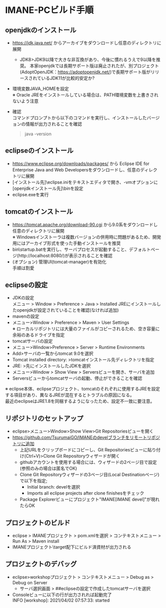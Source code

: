 # IMANE-PCビルド手順

## openjdkのインストール
 - https://jdk.java.net/ からアーカイブをダウンロードし任意のディレクトリに展開  
   * JDK8>JDK9以降で大きな非互換があり、今後に慣れるうえで9以降を推奨。
     本家openjdkでは長期サポート版は廃止されたが、別プロジェクト(AdoptOpenJDK：https://adoptopenjdk.net/)で長期サポート版がリリースされているJDK11が比較的安定か?
 - 環境変数JAVA_HOMEを設定  
   ※ Oracle JREをインストールしている場合は、PATH環境変数を上書きされないよう注意

 - 確認  
   コマンドプロンプトから以下のコマンドを実行し、インストールしたバージョンの情報が出力されることを確認  
	> java -version
 
## eclipseのインストール
 - https://www.eclipse.org/downloads/packages/ から Eclipse IDE for Enterprise Java and Web Developersをダウンロードし、任意のディレクトリに展開
 - [インストール先]\eclipse.iniをテキストエディタで開き、-vmオプションに[openjdkインストール先]\binを設定
 - eclipse.exeを実行

## tomcatのインストール
 - https://tomcat.apache.org/download-90.cgi から9.0系をダウンロードし任意のディレクトリに展開  
   ※ Windowsインストーラは複数バージョンの併用時に問題があるため、開発用にはアーカイブ形式を使った手動インストールを推奨
 - bin\startup.batを実行し、サーバプロセスが起動すること、デフォルトページ(http://localhost:8080/)が表示されることを確認
 - (オプション) 管理UI(tomcat-manager)を有効化  
   手順は割愛

## eclipseの設定
 - JDKの設定  
  メニュー > Window > Preference > Java > Installed JREにインストールしたopenjdkが設定されていることを確認(なければ追加)
 - mavenの設定
  - メニュー>Window > Preference > Maven > User Settings  
  ※ ローカルリポジトリには大量のファイルがコピーされるため、空き容量に余裕のあるドライブを指定
 - tomcatサーバの設定
  - メニュー>Window>Preference > Server > Runtime Environments
  - Add>サーバの一覧からtomcat 9.0を選択
   - Tomcat installed directory: >tomcatインストール先ディレクトリを指定
   - JRE: >先にインストールしたJDKを選択
  - メニュー>Window > Show View > Serversビューを開き、サーバを追加
  - Serversビューからtomcatサーバの起動、停止ができることを確認

  ※ eclipse本体、eclipseプロジェクト、tomcatのそれぞれに使用するJREを設定する項目があり、異なるJREが混在するとトラブルの原因になる。  
    最近のeclipseはJRE1.8を同梱するようになったため、設定不一致に要注意。

## リポジトリのセットアップ
 - eclipse>メニュー>Window>Show View>Git Repositoriesビューを開く
 - https://github.com/TsurumaiGO/IMANEのdevelブランチをリモートリポジトリに追加
   - 上記URLをクリップボードにコピーし、Git Repositoriesビューに貼り付け(Ctrl+V)>Clone Git Repositoryウィザードが開く
   - githubアカウントを使用する場合には、ウィザードの2ページ目で設定(参照のみの場合は匿名でOK)
   - Clone Git Repositoryウィザードの3ページ目(Local Destinationページ)で以下を指定;
     - Initial branch: develを選択
     - Imports all eclipse projects after clone finishesをチェック 
   - Package Explorerビューにプロジェクト"IMANE[IMANE devel]"が現れたらOK  

## プロジェクトのビルド
 - eclipse > IMANEプロジェクト > pom.xmlを選択 > コンテキストメニュー > Run As > Maven install
 - IMANEプロジェクト\target配下にビルド済資材が出力される

## プロジェクトのデバッグ
 - eclipse>workshopプロジェクト > コンテキストメニュー > Debug as > Debug on Server
   - サーバ選択画面 > ##eclipseの設定で作成したtomcatサーバを選択
 - Consoleビューに以下の行が出力されれば起動完了  
   INFO  [workshop]: 2021/04/02 07:57:33: started  
  
 
